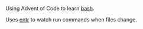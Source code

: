 Using Advent of Code to learn [bash](https://git.savannah.gnu.org/cgit/bash.git/).

Uses [entr](https://github.com/eradman/entr) to watch run commands when files change.
